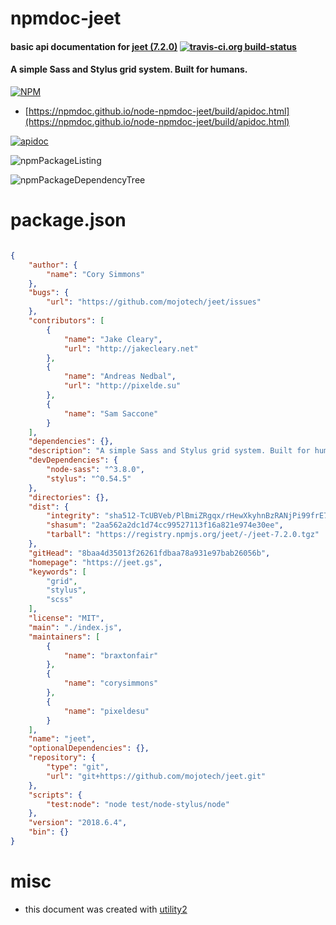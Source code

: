 # npmdoc-jeet

#### basic api documentation for  [jeet (7.2.0)](https://jeet.gs)  [![travis-ci.org build-status](https://api.travis-ci.org/npmdoc/node-npmdoc-jeet.svg)](https://travis-ci.org/npmdoc/node-npmdoc-jeet)

#### A simple Sass and Stylus grid system. Built for humans.

[![NPM](https://nodei.co/npm/jeet.png?downloads=true&downloadRank=true&stars=true)](https://www.npmjs.com/package/jeet)

- [https://npmdoc.github.io/node-npmdoc-jeet/build/apidoc.html](https://npmdoc.github.io/node-npmdoc-jeet/build/apidoc.html)

[![apidoc](https://npmdoc.github.io/node-npmdoc-jeet/build/screenshot.buildCi.browser.%252Ftmp%252Fbuild%252Fapidoc.html.png)](https://npmdoc.github.io/node-npmdoc-jeet/build/apidoc.html)

![npmPackageListing](https://npmdoc.github.io/node-npmdoc-jeet/build/screenshot.npmPackageListing.svg)

![npmPackageDependencyTree](https://npmdoc.github.io/node-npmdoc-jeet/build/screenshot.npmPackageDependencyTree.svg)



# package.json

```json

{
    "author": {
        "name": "Cory Simmons"
    },
    "bugs": {
        "url": "https://github.com/mojotech/jeet/issues"
    },
    "contributors": [
        {
            "name": "Jake Cleary",
            "url": "http://jakecleary.net"
        },
        {
            "name": "Andreas Nedbal",
            "url": "http://pixelde.su"
        },
        {
            "name": "Sam Saccone"
        }
    ],
    "dependencies": {},
    "description": "A simple Sass and Stylus grid system. Built for humans.",
    "devDependencies": {
        "node-sass": "^3.8.0",
        "stylus": "^0.54.5"
    },
    "directories": {},
    "dist": {
        "integrity": "sha512-TcUBVeb/PlBmiZRgqx/rHewXkyhnBzRANjPi99frE7FQcbXvnzH74IelKhdPlP94eBh/rI0T67B04yGaldWzTw==",
        "shasum": "2aa562a2dc1d74cc99527113f16a821e974e30ee",
        "tarball": "https://registry.npmjs.org/jeet/-/jeet-7.2.0.tgz"
    },
    "gitHead": "8baa4d35013f26261fdbaa78a931e97bab26056b",
    "homepage": "https://jeet.gs",
    "keywords": [
        "grid",
        "stylus",
        "scss"
    ],
    "license": "MIT",
    "main": "./index.js",
    "maintainers": [
        {
            "name": "braxtonfair"
        },
        {
            "name": "corysimmons"
        },
        {
            "name": "pixeldesu"
        }
    ],
    "name": "jeet",
    "optionalDependencies": {},
    "repository": {
        "type": "git",
        "url": "git+https://github.com/mojotech/jeet.git"
    },
    "scripts": {
        "test:node": "node test/node-stylus/node"
    },
    "version": "2018.6.4",
    "bin": {}
}
```



# misc
- this document was created with [utility2](https://github.com/kaizhu256/node-utility2)
